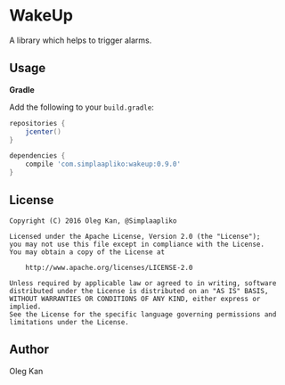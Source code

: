 # WakeUp
A library which helps to trigger alarms.

## Usage

**Gradle**

Add the following to your `build.gradle`:
```gradle
repositories {
    jcenter()
}

dependencies {
    compile 'com.simplaapliko:wakeup:0.9.0'
}
```

## License

    Copyright (C) 2016 Oleg Kan, @Simplaapliko
    
    Licensed under the Apache License, Version 2.0 (the "License");
    you may not use this file except in compliance with the License.
    You may obtain a copy of the License at 
    
        http://www.apache.org/licenses/LICENSE-2.0
    
    Unless required by applicable law or agreed to in writing, software 
    distributed under the License is distributed on an "AS IS" BASIS,
    WITHOUT WARRANTIES OR CONDITIONS OF ANY KIND, either express or implied.
    See the License for the specific language governing permissions and 
    limitations under the License.

## Author

Oleg Kan
